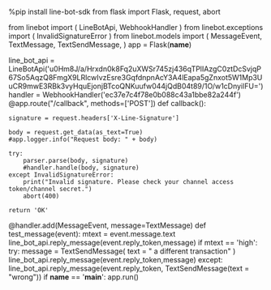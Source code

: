 %pip install line-bot-sdk
from flask import Flask, request, abort

from linebot import (
    LineBotApi, WebhookHandler
)
from linebot.exceptions import (
    InvalidSignatureError
)
from linebot.models import (
    MessageEvent, TextMessage, TextSendMessage,
)
app = Flask(__name__)

line_bot_api = LineBotApi('u0Hm8J/a/Hrxdn0k8Fq2uXWSr745zj436qTPlIAzgC0ztDcSvjqP67So5AqzQ8FmgX9LRlcwIvzEsre3GqfdnpnAcY3A4lEapa5gZnxot5W1Mp3UuCR9mwE3RBk3vyHquEjonjBTcoQNKuufw044jQdB04t89/1O/w1cDnyilFU=')
handler = WebhookHandler('ec37e7c4f78e0b088c43a1bbe82a244f')
@app.route("/callback", methods=['POST'])
def callback():

    signature = request.headers['X-Line-Signature']

    body = request.get_data(as_text=True)
    #app.logger.info("Request body: " + body)

    try:
        parser.parse(body, signature)
        #handler.handle(body, signature)
    except InvalidSignatureError:
        print("Invalid signature. Please check your channel access token/channel secret.")
        abort(400)

    return 'OK'
@handler.add(MessageEvent, message=TextMessage)
def test_message(event):
    mtext = event.message.text
    line_bot_api.reply_message(event.reply_token,message)
    if mtext == 'high':
        try:
            message = TextSendMessage(
                text = " a different transaction"
            )
            line_bot_api.reply_message(event.reply_token,message)
        except:
             line_bot_api.reply_message(event.reply_token,
                  TextSendMessage(text = "wrong"))
if __name__ == '__main__':
    app.run()

